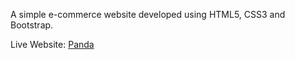 A simple e-commerce website developed using HTML5, CSS3 and Bootstrap.

Live Website: [Panda](https://saimameem.github.io/panda-commerce/)
